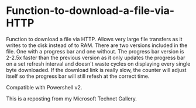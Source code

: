 # Function-to-download-a-file-via-HTTP

Function to download a file via HTTP.  Allows very large file transfers as it writes to the disk instead of to RAM.  There are two versions included in the file.  One with a progress bar and one without.  The progress bar version is 2-2.5x faster than the previous version as it only updates the progress bar on a set refresh interval and doesn't waste cycles on displaying every single byte downloaded.  If the download link is really slow, the counter will adjust itself so the progress bar will still refesh at the correct time.

Compatible with Powershell v2.

This is a reposting from my Microsoft Technet Gallery.
